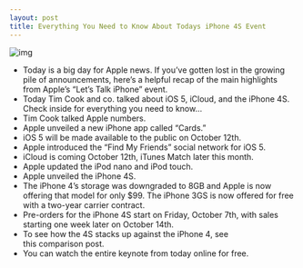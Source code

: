 ```yaml
---
layout: post
title: Everything You Need to Know About Todays iPhone 4S Event
---
```

![img](http://media.idownloadblog.com/wp-content/uploads/2011/10/Screen-Shot-2011-10-04-at-5.45.05-PM-e1317764795734.png)
* Today is a big day for Apple news. If you’ve gotten lost in the growing pile of announcements, here’s a helpful recap of the main highlights from Apple’s “Let’s Talk iPhone” event.
* Today Tim Cook and co. talked about iOS 5, iCloud, and the iPhone 4S. Check inside for everything you need to know…
* Tim Cook talked Apple numbers.
* Apple unveiled a new iPhone app called “Cards.”
* iOS 5 will be made available to the public on October 12th.
* Apple introduced the “Find My Friends” social network for iOS 5.
* iCloud is coming October 12th, iTunes Match later this month.
* Apple updated the iPod nano and iPod touch.
* Apple unveiled the iPhone 4S.
* The iPhone 4’s storage was downgraded to 8GB and Apple is now offering that model for only $99. The iPhone 3GS is now offered for free with a two-year carrier contract.
* Pre-orders for the iPhone 4S start on Friday, October 7th, with sales starting one week later on October 14th.
* To see how the 4S stacks up against the iPhone 4, see this comparison post.
* You can watch the entire keynote from today online for free.

